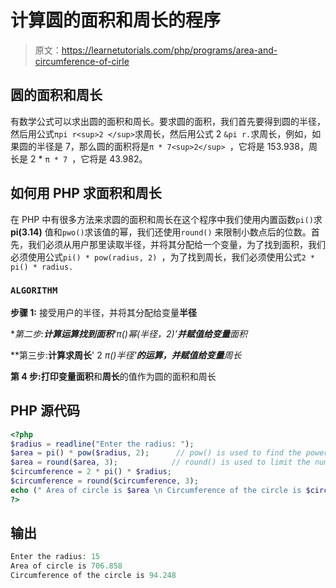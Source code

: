 # 计算圆的面积和周长的程序

> 原文：<https://learnetutorials.com/php/programs/area-and-circumference-of-cirle>

## 圆的面积和周长

有数学公式可以求出圆的面积和周长。要求圆的面积，我们首先要得到圆的半径，然后用公式`πpi r<sup>2 </sup>`求周长，然后用公式 2 `&pi r.`求周长，例如，如果圆的半径是 7，那么圆的面积将是`π * 7<sup>2</sup> `，它将是 153.938，周长是 2 * `π * 7 `，它将是 43.982。

## 如何用 PHP 求面积和周长

在 PHP 中有很多方法来求圆的面积和周长在这个程序中我们使用内置函数`pi()`求 **pi(3.14)** 值和`pwo()`求该值的幂，我们还使用`round()` 来限制小数点后的位数。首先，我们必须从用户那里读取半径，并将其分配给一个变量，为了找到面积，我们必须使用公式`pi() * pow(radius, 2) `，为了找到周长，我们必须使用公式`2 * pi() * radius.`

### `ALGORITHM `

**步骤 1:** 接受用户的半径，并将其分配给变量**半径**

**第二步:**计算运算找到面积**‘π()*幂(半径，2)’**并赋值给变量**面积**

**第三步:**计算求周长**' 2 *π()*半径'**的运算，并赋值给变量**周长**

**第 4 步:**打印变量**面积**和**周长**的值作为圆的面积和周长

## PHP 源代码

```php
<?php
$radius = readline("Enter the radius: ");
$area = pi() * pow($radius, 2);      // pow() is used to find the power
$area = round($area, 3);            // round() is used to limit the number of digit after the decimal
$circumference = 2 * pi() * $radius;
$circumference = round($circumference, 3);
echo (" Area of circle is $area \n Circumference of the circle is $circumference");
?>

```

## 输出

```php
Enter the radius: 15
Area of circle is 706.858
Circumference of the circle is 94.248
```